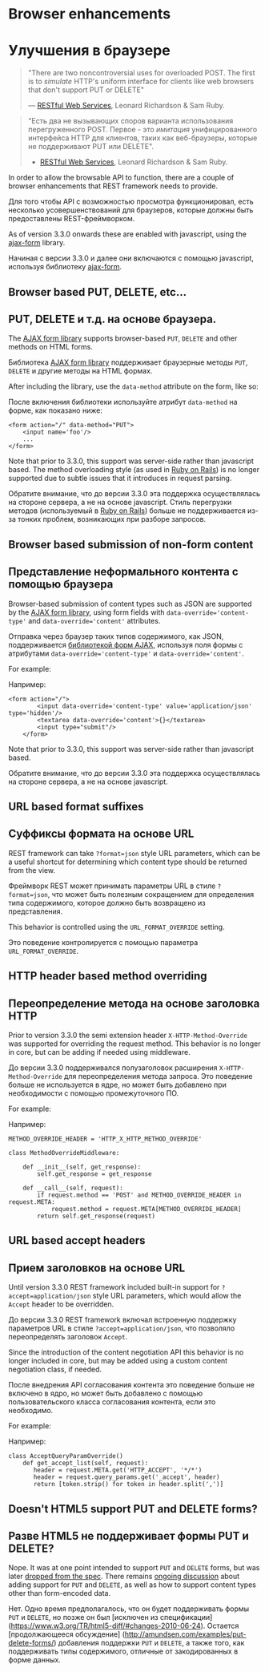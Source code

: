 <!-- TRANSLATED by md-translate -->
# Browser enhancements

# Улучшения в браузере

> "There are two noncontroversial uses for overloaded POST. The first is to *simulate* HTTP's uniform interface for clients like web browsers that don't support PUT or DELETE"
>
> — [RESTful Web Services](https://www.amazon.com/RESTful-Web-Services-Leonard-Richardson/dp/0596529260), Leonard Richardson & Sam Ruby.

> "Есть два не вызывающих споров варианта использования перегруженного POST. Первое - это *имитация* унифицированного интерфейса HTTP для клиентов, таких как веб-браузеры, которые не поддерживают PUT или DELETE".
>
> - [RESTful Web Services](https://www.amazon.com/RESTful-Web-Services-Leonard-Richardson/dp/0596529260), Leonard Richardson & Sam Ruby.

In order to allow the browsable API to function, there are a couple of browser enhancements that REST framework needs to provide.

Для того чтобы API с возможностью просмотра функционировал, есть несколько усовершенствований для браузеров, которые должны быть предоставлены REST-фреймворком.

As of version 3.3.0 onwards these are enabled with javascript, using the [ajax-form](https://github.com/tomchristie/ajax-form) library.

Начиная с версии 3.3.0 и далее они включаются с помощью javascript, используя библиотеку [ajax-form](https://github.com/tomchristie/ajax-form).

## Browser based PUT, DELETE, etc...

## PUT, DELETE и т.д. на основе браузера.

The [AJAX form library](https://github.com/tomchristie/ajax-form) supports browser-based `PUT`, `DELETE` and other methods on HTML forms.

Библиотека [AJAX form library](https://github.com/tomchristie/ajax-form) поддерживает браузерные методы `PUT`, `DELETE` и другие методы на HTML формах.

After including the library, use the `data-method` attribute on the form, like so:

После включения библиотеки используйте атрибут `data-method` на форме, как показано ниже:

```
<form action="/" data-method="PUT">
    <input name='foo'/>
    ...
</form>
```

Note that prior to 3.3.0, this support was server-side rather than javascript based. The method overloading style (as used in [Ruby on Rails](https://guides.rubyonrails.org/form_helpers.html#how-do-forms-with-put-or-delete-methods-work)) is no longer supported due to subtle issues that it introduces in request parsing.

Обратите внимание, что до версии 3.3.0 эта поддержка осуществлялась на стороне сервера, а не на основе javascript. Стиль перегрузки методов (используемый в [Ruby on Rails](https://guides.rubyonrails.org/form_helpers.html#how-do-forms-with-put-or-delete-methods-work)) больше не поддерживается из-за тонких проблем, возникающих при разборе запросов.

## Browser based submission of non-form content

## Представление неформального контента с помощью браузера

Browser-based submission of content types such as JSON are supported by the [AJAX form library](https://github.com/tomchristie/ajax-form), using form fields with `data-override='content-type'` and `data-override='content'` attributes.

Отправка через браузер таких типов содержимого, как JSON, поддерживается [библиотекой форм AJAX](https://github.com/tomchristie/ajax-form), используя поля формы с атрибутами `data-override='content-type'` и `data-override='content'`.

For example:

Например:

```
<form action="/">
        <input data-override='content-type' value='application/json' type='hidden'/>
        <textarea data-override='content'>{}</textarea>
        <input type="submit"/>
    </form>
```

Note that prior to 3.3.0, this support was server-side rather than javascript based.

Обратите внимание, что до версии 3.3.0 эта поддержка осуществлялась на стороне сервера, а не на основе javascript.

## URL based format suffixes

## Суффиксы формата на основе URL

REST framework can take `?format=json` style URL parameters, which can be a useful shortcut for determining which content type should be returned from the view.

Фреймворк REST может принимать параметры URL в стиле `?format=json`, что может быть полезным сокращением для определения типа содержимого, которое должно быть возвращено из представления.

This behavior is controlled using the `URL_FORMAT_OVERRIDE` setting.

Это поведение контролируется с помощью параметра `URL_FORMAT_OVERRIDE`.

## HTTP header based method overriding

## Переопределение метода на основе заголовка HTTP

Prior to version 3.3.0 the semi extension header `X-HTTP-Method-Override` was supported for overriding the request method. This behavior is no longer in core, but can be adding if needed using middleware.

До версии 3.3.0 поддерживался полузаголовок расширения `X-HTTP-Method-Override` для переопределения метода запроса. Это поведение больше не используется в ядре, но может быть добавлено при необходимости с помощью промежуточного ПО.

For example:

Например:

```
METHOD_OVERRIDE_HEADER = 'HTTP_X_HTTP_METHOD_OVERRIDE'

class MethodOverrideMiddleware:

    def __init__(self, get_response):
        self.get_response = get_response

    def __call__(self, request):
        if request.method == 'POST' and METHOD_OVERRIDE_HEADER in request.META:
            request.method = request.META[METHOD_OVERRIDE_HEADER]
        return self.get_response(request)
```

## URL based accept headers

## Прием заголовков на основе URL

Until version 3.3.0 REST framework included built-in support for `?accept=application/json` style URL parameters, which would allow the `Accept` header to be overridden.

До версии 3.3.0 REST framework включал встроенную поддержку параметров URL в стиле `?accept=application/json`, что позволяло переопределять заголовок `Accept`.

Since the introduction of the content negotiation API this behavior is no longer included in core, but may be added using a custom content negotiation class, if needed.

После внедрения API согласования контента это поведение больше не включено в ядро, но может быть добавлено с помощью пользовательского класса согласования контента, если это необходимо.

For example:

Например:

```
class AcceptQueryParamOverride()
    def get_accept_list(self, request):
       header = request.META.get('HTTP_ACCEPT', '*/*')
       header = request.query_params.get('_accept', header)
       return [token.strip() for token in header.split(',')]
```

## Doesn't HTML5 support PUT and DELETE forms?

## Разве HTML5 не поддерживает формы PUT и DELETE?

Nope. It was at one point intended to support `PUT` and `DELETE` forms, but was later [dropped from the spec](https://www.w3.org/TR/html5-diff/#changes-2010-06-24). There remains [ongoing discussion](http://amundsen.com/examples/put-delete-forms/) about adding support for `PUT` and `DELETE`, as well as how to support content types other than form-encoded data.

Нет. Одно время предполагалось, что он будет поддерживать формы `PUT` и `DELETE`, но позже он был [исключен из спецификации] (https://www.w3.org/TR/html5-diff/#changes-2010-06-24). Остается [продолжающееся обсуждение] (http://amundsen.com/examples/put-delete-forms/) добавления поддержки `PUT` и `DELETE`, а также того, как поддерживать типы содержимого, отличные от закодированных в форме данных.